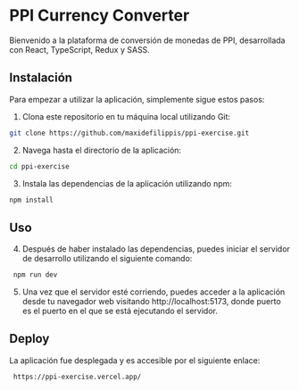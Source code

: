 # PPI Currency Converter

Bienvenido a la plataforma de conversión de monedas de PPI, desarrollada con React, TypeScript, Redux y SASS.

## Instalación

Para empezar a utilizar la aplicación, simplemente sigue estos pasos:

1. Clona este repositorio en tu máquina local utilizando Git:

```bash
git clone https://github.com/maxidefilippis/ppi-exercise.git

```

2. Navega hasta el directorio de la aplicación:

```bash
cd ppi-exercise
```

3. Instala las dependencias de la aplicación utilizando npm:

```bash
npm install
```

## Uso

4. Después de haber instalado las dependencias, puedes iniciar el servidor de desarrollo utilizando el siguiente comando:

```bash
 npm run dev
```

5. Una vez que el servidor esté corriendo, puedes acceder a la aplicación desde tu navegador web visitando http://localhost:5173, donde puerto es el puerto en el que se está ejecutando el servidor.

## Deploy

La aplicación fue desplegada y es accesible por el siguiente enlace:

```bash
 https://ppi-exercise.vercel.app/
```
